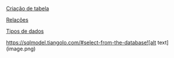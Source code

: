
[Criação de tabela](https://docs.sqlalchemy.org/en/20/orm/quickstart.html)

[Relações](https://docs.sqlalchemy.org/en/13/orm/basic_relationships.html#one-to-one)


[Tipos de dados](https://docs.sqlalchemy.org/en/20/core/types.html)

https://sqlmodel.tiangolo.com/#select-from-the-database![alt text](image.png)